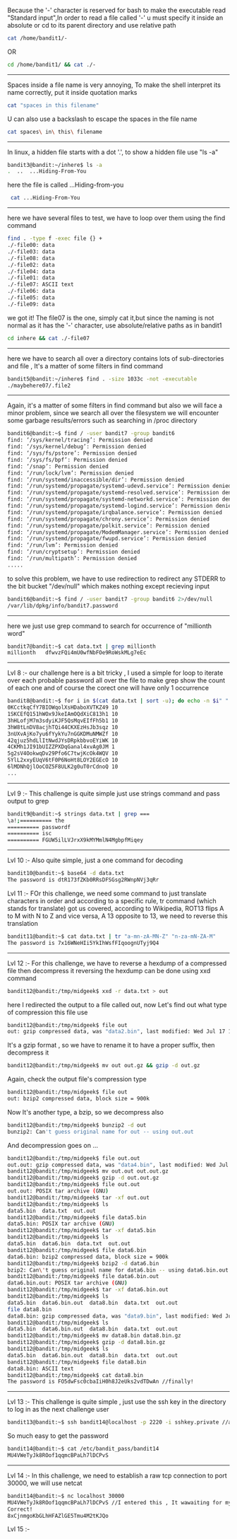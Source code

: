 Because the '-' character is reserved for bash to make the executable read "Standard input",In 
order to read a file called '-' u must specify it inside an absolute or cd to its parent directory and use relative path
```bash
cat /home/bandit1/- 
```
OR 
```bash
cd /home/bandit1/ && cat ./-
```
-------------------------------
Spaces inside a file name is very annoying, To make the shell interpret its name correctly, put it inside quotation marks
```bash
cat "spaces in this filename"
```
U can also use a backslash to escape the spaces in the file name
```bash
cat spaces\ in\ this\ filename 
```
----------------------------------
In linux, a hidden file starts with a dot '.', to show a hidden file use "ls -a"
```bash
bandit3@bandit:~/inhere$ ls -a
.  ..  ...Hiding-From-You
```
here the file is called ...Hiding-from-you
```bash
 cat ...Hiding-From-You
```
--------------------------------
here we have several files to test, we have to loop over them using the find command
```bash
find . -type f -exec file {} +
./-file00: data
./-file03: data
./-file08: data
./-file02: data
./-file04: data
./-file01: data
./-file07: ASCII text
./-file06: data
./-file05: data
./-file09: data
```
we got it! The file07 is the one, simply cat it,but since the naming is not normal as it has the '-' character, use absolute/relative paths as in bandit1 
```bash
cd inhere && cat ./-file07
```
----------------------------
here we have to search all over a directory contains lots of sub-directories and file , It's a matter of some filters in find command
```bash
bandit5@bandit:~/inhere$ find . -size 1033c -not -executable
./maybehere07/.file2
```
----------------------------
Again, it's a matter of some filters in find command but also we will face a minor problem, since we search all over the filesystem we will encounter some garbage results/errors such as searching in /proc directory 
```bash
bandit6@bandit:~$ find / -user bandit7 -group bandit6
find: ‘/sys/kernel/tracing’: Permission denied
find: ‘/sys/kernel/debug’: Permission denied
find: ‘/sys/fs/pstore’: Permission denied
find: ‘/sys/fs/bpf’: Permission denied
find: ‘/snap’: Permission denied
find: ‘/run/lock/lvm’: Permission denied
find: ‘/run/systemd/inaccessible/dir’: Permission denied
find: ‘/run/systemd/propagate/systemd-udevd.service’: Permission denied
find: ‘/run/systemd/propagate/systemd-resolved.service’: Permission denied
find: ‘/run/systemd/propagate/systemd-networkd.service’: Permission denied
find: ‘/run/systemd/propagate/systemd-logind.service’: Permission denied
find: ‘/run/systemd/propagate/irqbalance.service’: Permission denied
find: ‘/run/systemd/propagate/chrony.service’: Permission denied
find: ‘/run/systemd/propagate/polkit.service’: Permission denied
find: ‘/run/systemd/propagate/ModemManager.service’: Permission denied
find: ‘/run/systemd/propagate/fwupd.service’: Permission denied
find: ‘/run/lvm’: Permission denied
find: ‘/run/cryptsetup’: Permission denied
find: ‘/run/multipath’: Permission denied
.....
```
to solve this problem, we have to use redirection to redirect any STDERR to the bit bucket "/dev/null" which makes nothing except recieving input 
```bash
bandit6@bandit:~$ find / -user bandit7 -group bandit6 2>/dev/null
/var/lib/dpkg/info/bandit7.password
```
-----------------------------------------------------------------
here we just use grep command to search for occurrence of "millionth word"
```bash
bandit7@bandit:~$ cat data.txt | grep millionth
millionth	dfwvzFQi4mU0wfNbFOe9RoWskMLg7eEc
```
---------------------------------------------
Lvl 8 :-
our challenge here is a bit tricky , I used a simple for loop to iterate over each probable password all over the file to make grep show the count of each one and of course the corect one will have only 1 occurrence
```bash
bandit8@bandit:~$ for i in $(cat data.txt | sort -u); do echo -n $i" " ; grep -c $i data.txt ;done
0KCctkqCfY7BIOWqolXsHDaboXVTKZ49 10
1SKCEfQ151hWOx9JkeIAmOQdXiC813h1 10
3hHLofjM7m3sdyiKJF5QsMqvEIfFh5b1 10
3hW8tLnDV8acjhTQi44CKXEzHsJb3sqz 10
3nUXvAjKo7yu6fYykYu7nGGKDMuNMWZf 10
42qjuz5hdLlItNwdJYsDRpkbbvoEYiWK 10
4CKMh1JI91bUIZZPXDqGanal4xvAg0JM 1
5g2sV4OokwqDv29Pfo6C7twjKcOk4WQV 10
5YlL2xxyEUqV6tF0P6NoHt8LOY2EGEcO 10
6lMDNhQjlOoCOZ5F8ULK2g0uT0rCdnoQ 10
...
```
------------------------------------------------
Lvl 9 :-
This challenge is quite simple just use strings command and pass output to grep
```bash
bandit9@bandit:~$ strings data.txt | grep ===
\a!;========== the
========== passwordf
========== isc
========== FGUW5ilLVJrxX9kMYMmlN4MgbpfMiqey
```
----------------------
Lvl 10 :-
Also quite simple, just a one command for decoding
```bash
bandit10@bandit:~$ base64 -d data.txt 
The password is dtR173fZKb0RRsDFSGsg2RWnpNVj3qRr
```
Lvl 11 :-
FOr this challenge, we need some command to just translate characters in order and according to a specific rule, tr command (which stands for translate) got us covered, according to Wikipedia, ROT13 flips A to M with N to Z and vice versa, A 13 opposite to 13, we need to reverse this translation
```bash
bandit11@bandit:~$ cat data.txt | tr "a-mn-zA-MN-Z" "n-za-mN-ZA-M"
The password is 7x16WNeHIi5YkIhWsfFIqoognUTyj9Q4
```
------------------------------
Lvl 12 :-
For this challenge, we have to reverse a hexdump of a compressed file then decompress it
reversing the hexdump can be done using xxd command
```bash
bandit12@bandit:/tmp/midgeek$ xxd -r data.txt > out
```
here I redirected the output to a file called out, now Let's find out what type of compression this file use
```bash
bandit12@bandit:/tmp/midgeek$ file out
out: gzip compressed data, was "data2.bin", last modified: Wed Jul 17 15:57:06 2024, max compression, from Unix, original size modulo 2^32 577
```
It's a gzip format , so we have to rename it to have a proper suffix, then decompress it
```bash 
bandit12@bandit:/tmp/midgeek$ mv out out.gz && gzip -d out.gz
```
Again, check the output file's compression type
```bash
bandit12@bandit:/tmp/midgeek$ file out
out: bzip2 compressed data, block size = 900k
```
Now It's another type, a bzip, so we decompress also
```bash
bandit12@bandit:/tmp/midgeek$ bunzip2 -d out
bunzip2: Can't guess original name for out -- using out.out
```
And decompression goes on ...
```bash
bandit12@bandit:/tmp/midgeek$ file out.out 
out.out: gzip compressed data, was "data4.bin", last modified: Wed Jul 17 15:57:06 2024, max compression, from Unix, original size modulo 2^32 20480
bandit12@bandit:/tmp/midgeek$ mv out.out out.out.gz
bandit12@bandit:/tmp/midgeek$ gzip -d out.out.gz 
bandit12@bandit:/tmp/midgeek$ file out.out 
out.out: POSIX tar archive (GNU)
bandit12@bandit:/tmp/midgeek$ tar -xf out.out
bandit12@bandit:/tmp/midgeek$ ls
data5.bin  data.txt  out.out
bandit12@bandit:/tmp/midgeek$ file data5.bin 
data5.bin: POSIX tar archive (GNU)
bandit12@bandit:/tmp/midgeek$ tar -xf data5.bin
bandit12@bandit:/tmp/midgeek$ ls
data5.bin  data6.bin  data.txt  out.out
bandit12@bandit:/tmp/midgeek$ file data6.bin 
data6.bin: bzip2 compressed data, block size = 900k
bandit12@bandit:/tmp/midgeek$ bzip2 -d data6.bin
bzip2: Can\'t guess original name for data6.bin -- using data6.bin.out
bandit12@bandit:/tmp/midgeek$ file data6.bin.out 
data6.bin.out: POSIX tar archive (GNU)
bandit12@bandit:/tmp/midgeek$ tar -xf data6.bin.out
bandit12@bandit:/tmp/midgeek$ ls
data5.bin  data6.bin.out  data8.bin  data.txt  out.out
file data8.bin
data8.bin: gzip compressed data, was "data9.bin", last modified: Wed Jul 17 15:57:06 2024, max compression, from Unix, original size modulo 2^32 49
bandit12@bandit:/tmp/midgeek$ ls
data5.bin  data6.bin.out  data8.bin  data.txt  out.out
bandit12@bandit:/tmp/midgeek$ mv data8.bin data8.bin.gz
bandit12@bandit:/tmp/midgeek$ gzip -d data8.bin.gz 
bandit12@bandit:/tmp/midgeek$ ls
data5.bin  data6.bin.out  data8.bin  data.txt  out.out
bandit12@bandit:/tmp/midgeek$ file data8.bin 
data8.bin: ASCII text
bandit12@bandit:/tmp/midgeek$ cat data8.bin 
The password is FO5dwFsc0cbaIiH0h8J2eUks2vdTDwAn //finally!
```
--------------------------
Lvl 13 :-
This challenge is quite simple , just use the ssh key in the directory to log in as the next challenge user
```bash
bandit13@bandit:~$ ssh bandit14@localhost -p 2220 -i sshkey.private //and go through ssh stuff
```
So much easy to get the password 
```bash
bandit14@bandit:~$ cat /etc/bandit_pass/bandit14
MU4VWeTyJk8ROof1qqmcBPaLh7lDCPvS
```
----------------------------------------
Lvl 14 :-
In this challenge, we need to establish a raw tcp connection to port 30000, we will use netcat
```bash
bandit14@bandit:~$ nc localhost 30000
MU4VWeTyJk8ROof1qqmcBPaLh7lDCPvS //I entered this , It wawaiting for my input
Correct!
8xCjnmgoKbGLhHFAZlGE5Tmu4M2tKJQo
```
Lvl 15 :-

